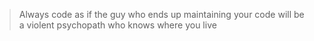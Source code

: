 > Always code as if the guy who ends up maintaining your code will be a violent psychopath who knows where you live
